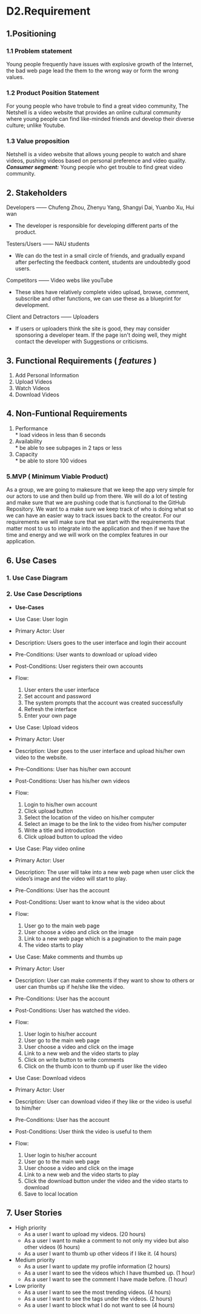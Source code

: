 D2.Requirement
==============
## 1.Positioning
### 1.1 Problem statement
  Young people frequently have issues with explosive growth of the Internet, 
  the bad web page lead the them to the wrong way or form the wrong values. 

### 1.2 Product Position Statement
  For young people who have trobule to find a great video community, The Netshell is
  a video website that provides an online cultural community where young people can find 
  like-minded friends and develop their diverse culture; unlike Youtube.
  
### 1.3 Value proposition

   Netshell is a video website that allows young people to watch and share videos,
   pushing videos based on personal preference and video quality.
   ***Consumer segment:*** Young people who get trouble to find great video community.
     
  ## 2. Stakeholders
  
   Developers —— Chufeng Zhou, Zhenyu Yang, Shangyi Dai, Yuanbo Xu, Hui wan 
  * The developer is responsible for developing different parts of the product.
  
   Testers/Users —— NAU students 
  * We can do the test in a small circle of friends, and gradually expand after perfecting the feedback content, students are undoubtedly good users.
  
   Competitors —— Video webs like youTube 
  * These sites have relatively complete video upload, browse, comment, subscribe and other functions, we can use these as a blueprint for development.
   
   Client and Detractors —— Uploaders
  * If users or uploaders think the site is good, they may consider sponsoring a developer team. If the page isn't doing well, they might contact the developer with Suggestions or criticisms.

## 3. Functional Requirements ( *features* )
  1. Add Personal Information
  2. Upload Videos
  3. Watch Videos
  4. Download Videos
  
## 4. Non-Funtional Requirements
  1. Performance  
    * load videos in less than 6 seconds
  2. Availability  
    * be able to see subpages in 2 taps or less
  3. Capacity  
    * be able to store 100 vidoes

### 5.MVP ( Minimum Viable Product)
As a group, we are going to makesure that we keep the app very simple for our actors to use and then build up from there.
We will do a lot of testing and make sure that we are pushing code that is functional to the GitHub Repository. 
We want to a make sure we keep track of who is doing what so we can have an easier way to track issues back to the creator. 
For our requirements we will make sure that we start with the requirements that matter most to us to integrate into the application and then if 
we have the time and energy and we will work on the  complex features in our application.

## 6. Use Cases
  ### 1. Use Case Diagram
  
 
 ### 2. Use Case Descriptions
  * **Use-Cases**
* Use Case: User login
* Primary Actor: User
* Description: Users goes to the user interface and login their account
* Pre-Conditions: User wants to download or upload video
* Post-Conditions: User registers their own accounts
* Flow: 
  1. User enters the user interface
  2. Set account and password
  3. The system prompts that the account was created successfully
  4. Refresh the interface
  5. Enter your own page

* Use Case: Upload videos
* Primary Actor: User
* Description: User goes to the user interface and upload his/her own video to the 	website.
* Pre-Conditions: User has his/her own account
* Post-Conditions: User has his/her own videos
* Flow: 
  1. Login to his/her own account
  2. Click upload button
  3. Select the location of the video on his/her computer
  4. Select an image to be the link to the video from his/her computer
  5. Write a title and introduction
  6. Click upload button to upload the video

* Use Case: Play video online
* Primary Actor: User
* Description: The user will take into a new web page when user click the video’s 		image and the video will start to play.
* Pre-Conditions: User has the account
* Post-Conditions: User want to know what is the video about
* Flow: 
  1. User go to the main web page
  2. User choose a video and click on the image
  3. Link to a new web page which is a pagination to the main page
  4. The video starts to play

* Use Case: Make comments and thumbs up
* Primary Actor: User
* Description: User can make comments if they want to show to others or user can 	thumbs up if he/she like the video.
* Pre-Conditions: User has the account
* Post-Conditions: User has watched the video.
* Flow: 
  1. User login to his/her account
  2. User go to the main web page
  3. User choose a video and click on the image
  4. Link to a new web and the video starts to play
  5. Click on write button to write comments
  6. Click on the thumb icon to thumb up if user like the video

* Use Case: Download videos
* Primary Actor: User
* Description: User can download video if they like or the video is useful to him/her
* Pre-Conditions: User has the account
* Post-Conditions: User think the video is useful to them
* Flow: 
  1. User login to his/her account
  2. User go to the main web page
  3. User choose a video and click on the image
  4. Link to a new web and the video starts to play
  5. Click the download button under the video and the video starts to download
  6. Save to local location

## 7. User Stories
  * High priority
    * As a user I want to upload my videos. (20 hours)
    * As a user I want to make a comment to not only my video but also other videos (6 hours)
    * As a user I want to thumb up other videos if I like it. (4 hours)
  * Medium priority
    * As a user I want to update my profile information (2 hours)
    * As a user I want to see the videos which I have thumbed up. (1 hour)
    * As a user I want to see the comment I have made before. (1 hour)
  * Low priority
    * As a user I want to see the most trending videos. (4 hours)
    * As a user I want to see the tags under the videos. (2 hours)
    * As a user I want to block what I do not want to see (4 hours)
